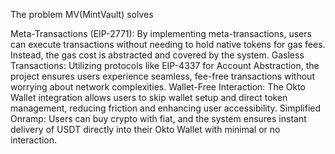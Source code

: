 The problem MV(MintVault) solves

Meta-Transactions (EIP-2771): By implementing meta-transactions, users can execute transactions without needing to hold native tokens for gas fees. Instead, the gas cost is abstracted and covered by the system.
Gasless Transactions: Utilizing protocols like EIP-4337 for Account Abstraction, the project ensures users experience seamless, fee-free transactions without worrying about network complexities.
Wallet-Free Interaction: The Okto Wallet integration allows users to skip wallet setup and direct token management, reducing friction and enhancing user accessibility.
Simplified Onramp: Users can buy crypto with fiat, and the system ensures instant delivery of USDT directly into their Okto Wallet with minimal or no interaction.
